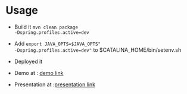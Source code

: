 Usage
=====

* Build it <code>mvn clean package -Dspring.profiles.active=dev</code>
* Add <code>export JAVA_OPTS=$JAVA_OPTS" -Dspring.profiles.active=dev"</code> to $CATALINA_HOME/bin/setenv.sh
* Deployed it

* Demo at : [demo link](http://esieaddress.labusquiere.eu.cloudbees.net/)
* Presentation at :[presentation link]( https://docs.google.com/presentation/d/18GtWKk6UxAU56GwB0_Lwvi9NY9jX_NEjzJSo-96Siuo)